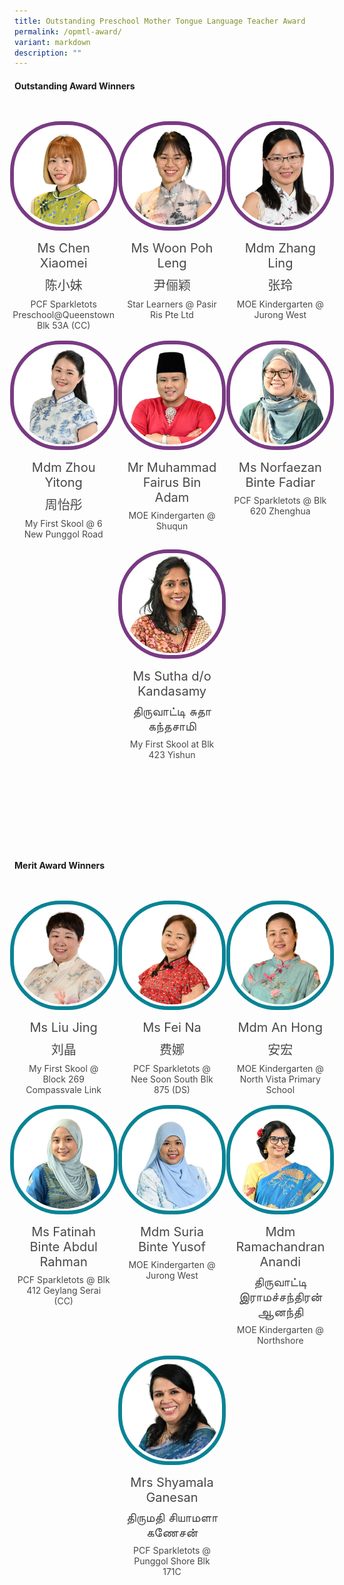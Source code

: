 ```yaml
---
title: Outstanding Preschool Mother Tongue Language Teacher Award
permalink: /opmtl-award/
variant: markdown
description: ""
---
```

<style>
.entry-title{
  font-size: 2.25rem;
  font-weight: 700;
  margin-bottom: 2rem;
  text-align: center;
}
.entry-content p{
  text-align: justify;
}

.entry-title.supported-by{
  margin-bottom: 0;
  margin-top: 3rem;
}

.entry-content .buttons-container{
  align-items: center;
  column-gap: 1rem;
  display: flex;
  flex-wrap: wrap;
  justify-content: center;
}
.entry-content .buttons-container .btn-link{
  background-color: #7431e8;
  border-radius: 0.4rem;
  color: #fff;
  font-size: 1.5rem;
  margin-bottom: 1rem;
  padding: 15px 20px;
  text-align: center;
  text-decoration: none;
  width: 15rem;
}
.entry-content .buttons-container .btn-link:hover{
  background-color: lightgrey;
}

.entry-content.sharing-sessions{
  align-items: center;
  display: flex;
  flex-direction: column;
  row-gap: 1.5rem;
}
.entry-content.sharing-sessions .session-item{
  align-items: flex-start;
  background-color:#d84178;
  border-radius: 0.5rem;
  color: #ffffff;
  row-gap: 2rem;
  display: flex;
  font-size: 1.1rem;
  flex-direction: column;
  line-height: 1.2;
  justify-content: space-between;
  margin-bottom: 2rem;
  padding: 1rem;
  width: 100%;
}
.entry-content.sharing-sessions .session-item .lower-wrapper{
  display: flex;
  flex-direction: column;
  row-gap: 2rem;
  width: 100%;
}
.entry-content.sharing-sessions .session-item .session-link{
  border: 2px solid lightgrey;
  border-radius: 0.5rem;
  padding: 1rem;
  text-align: center;
}
.entry-content.sharing-sessions .session-item .session-link a{
  color: #ffffff;
}

.entry-content.sharing-sessions.malay-sessions .session-item{
  background-color: #a3c864;
}

.entry-content.sharing-sessions.tamil-sessions .session-item,
.entry-content.sharing-sessions.preschools-exhibitors .session-item{
  background-color: #9b4490;
}

.entry-content.sharing-sessions.english-sessions .session-item{
  background-color: #fa0;
}

.entry-content.sharing-sessions.primary-secondary-exhibitors .session-item{
  background-color: #a3c864;
}

.entry-content.sharing-sessions .session-item .session-link:hover{
  background-color: lightgrey;
}

.entry-content.sharing-session-item{
  font-size: 1.2rem;
}
.entry-content.sharing-session-item .sharing-sessions-nav{
  align-items: center;
  column-gap: 1rem;
  display: flex;
  flex-wrap: wrap;
  justify-content: space-between;
  padding-bottom: 1rem;
}
.entry-content.sharing-session-item .sharing-sessions-nav .inner-nav-wrapper{
  column-gap: 1rem;
  display: flex;
  flex: 2;
  flex-wrap: wrap;
  justify-content: flex-end;
  row-gap: 1rem;
}
.entry-content.sharing-session-item .sharing-sessions-nav .inner-nav-wrapper .nav-btn{
  background-color: #d84178;
  border-radius: 1rem;
  color: #fff;
  padding: 1rem 2rem;
  text-align: center;
  width: 100%;
}
.entry-content.sharing-session-item.malay-session .sharing-sessions-nav .inner-nav-wrapper .nav-btn{
  background-color: #a3c864;
}
.entry-content.sharing-session-item.tamil-session .sharing-sessions-nav .inner-nav-wrapper .nav-btn{
  background-color: #9b4490;
}
.entry-content.sharing-session-item.english-session .sharing-sessions-nav .inner-nav-wrapper .nav-btn{
  background-color: #fa0;
}
.entry-content.sharing-session-item .sharing-sessions-nav .inner-nav-wrapper .nav-btn:hover{
  background-color: lightgrey;
}
.entry-content.sharing-session-item .profile-wrapper{
  align-items: center;
  display: flex;
  flex-direction: row;
  column-gap: 2rem;
}
.entry-content.sharing-session-item .profile-wrapper > div{
  flex: 1;
}
.entry-content.sharing-session-item .profile-photo-container{
  align-items: center;
  column-gap: 1rem;
  display: flex;
  flex-wrap: wrap;
  justify-content: space-between;
  row-gap: 1rem;
}
.entry-content.sharing-session-item .profile-photo{
  align-items: center;
  column-gap: 2rem;
  display: flex;
  flex-wrap: wrap;
  justify-content: center;
  row-gap: 2rem;
  margin-bottom: 2rem;
}
.entry-content.sharing-session-item .profile-photo img{
  border-radius: 100px;
  width: 200px;
}
.entry-content.sharing-session-item.awardee-item .profile-photo img{
  border-radius: initial;
  width: 100%;
}
.entry-content.sharing-session-item .profile-name{
  font-weight: 700;
  margin-bottom: 3rem;
}
.entry-content.sharing-session-item h4{
  color: #d84178;
}
.entry-content.sharing-session-item.malay-session h4{
  color: #a3c864;
}
.entry-content.sharing-session-item.tamil-session h4{
  color: #9b4490;
}
.entry-content.sharing-session-item.english-session h4{
  color: #fa0;
}
.entry-content.sharing-session-item.awardee-item h3,
.entry-content.sharing-session-item.awardee-item h4{
  color: #4372d6;
}
.entry-content.sharing-session-item .section-wrapper{
  margin-bottom: 3rem;
}

.entry-content.awardees-container h4{
  font-weight: 700;
  margin-bottom: 3rem;
}
.entry-content.awardees-container a{
  text-decoration: none;
}
.entry-content.awardees-container .section-wrapper{
  margin-bottom: 10rem;
}
.entry-content.awardees-container .section-row{
  column-gap: 1rem;
  display: flex;
  flex-wrap: wrap;
  justify-content: space-around;
  margin-bottom: 1rem;
  row-gap: 1rem;
}
.entry-content.awardees-container .section-column{
  width: 30%;
}
.entry-content.awardees-container .awardee-wrapper{
  align-items: center;
  display: flex;
  flex-direction: column;
  justify-content: center;
  row-gap: 1rem;
}
.entry-content.awardees-container .awardee-wrapper .awardee-pic{
  width: 10rem;
}
.entry-content.awardees-container .awardee-wrapper .awardee-pic.outstanding-pic{
  border: 6px solid #793a83;
  border-radius: 5rem;
}
.entry-content.awardees-container .awardee-wrapper .awardee-pic.merit-pic{
  border: 6px solid #088394;
  border-radius: 5rem;
}
.entry-content.awardees-container .awardee-wrapper .awardee-pic.outstanding-pic img,
.entry-content.awardees-container .awardee-wrapper .awardee-pic.merit-pic img{
  border-radius: 5rem;
}
.entry-content.awardees-container .awardee-wrapper .awardee-profile{
  color: #484848;
  text-align: center;
}
.entry-content.awardees-container .awardee-wrapper .name-english{
  font-size: 1.25rem;
  margin-bottom: 0.5rem;
}
.entry-content.awardees-container .awardee-wrapper .name-chinese{
  font-size: 1.25rem;
  margin-bottom: 0.5rem;
}

.entry-content.sales-booth-container .tbl-row{
  color: #000;
  padding: 1rem;
}
.entry-content.sales-booth-container .tbl-row.header-row,
.entry-content.sales-booth-container .cell-header{
  color: #fff;
  font-weight: 700;
}
.entry-content.sales-booth-container .tbl-row.header-row{
  display: none;
}
.entry-content.sales-booth-container .tbl-row.odd-row{
  background-color: #d84178;
}
.entry-content.sales-booth-container .tbl-row.even-row{
  background-color: #d587a3;
}
.entry-content.sales-booth-container.lang-ml .tbl-row.odd-row{
  background-color: #a3c864;
}
.entry-content.sales-booth-container.lang-ml .tbl-row.even-row{
  background-color: #b5bfa3;
}
.entry-content.sales-booth-container.lang-tl .tbl-row.odd-row{
  background-color: #9b4490;
}
.entry-content.sales-booth-container.lang-tl .tbl-row.even-row{
  background-color: #977b93;
}

.entry-content.sales-booth-container .tbl-cell:not(:last-child){
  margin-bottom: 1rem;
}

.entry-content .btntop{
  position: fixed;
  float: right;
  bottom: 20px;
  right: 80px;
  z-index: 99;
  border: none;
  background-color: #3bb9ff;
  cursor: pointer;
  padding: 15px;
  border-radius: 4px;
  color: #fff;
  font-weight: 600;
}

.coming-soon{
  color: #7431e8;
  font-size: 2rem;
  font-weight: 700;
  margin-top: 3rem;
  text-align: center;
}

@media all and (min-width: 40rem ){
  .entry-content.sharing-sessions{
    align-items: flex-start;
    display: flex;
    flex-direction: column;
    row-gap: 1.5rem;
  }

  .entry-content.sharing-session-item .profile-wrapper > div{
    flex: 0 1 auto;
  }
  
  .entry-content.sharing-sessions .session-item .lower-wrapper{
    align-items: center;
    flex-direction: row;
    justify-content: space-between;
  }

  .entry-content.sharing-session-item .sharing-sessions-nav .inner-nav-wrapper .nav-btn{
    width: 45%;
  }

  .entry-content.sales-booth-container .tbl-wrapper{
    display: table;
  }
  .entry-content.sales-booth-container .tbl-row{
    display: table-row;
  }
  .entry-content.sales-booth-container .tbl-cell{
    display: table-cell;
    padding: 5px;
  }
  .entry-content.sales-booth-container .tbl-cell:first-child{
    width: 50%;
  }
  .entry-content.sales-booth-container .tbl-cell:not(:first-child){
    width: 24%;
  }
  .entry-content.sales-booth-container.lang-ml .tbl-cell:first-child,
  .entry-content.sales-booth-container.lang-ml .tbl-cell:last-child{
    width: 24%;
  }
  .entry-content.sales-booth-container.lang-ml .tbl-cell:nth-child(2){
    width: 50%;
  }
  .entry-content.sales-booth-container.lang-tl .tbl-cell:first-child{
    width: 15%;
  }
  .entry-content.sales-booth-container.lang-tl .tbl-cell:nth-child(2){
    width: 45%;
  }
  .entry-content.sales-booth-container.lang-tl .tbl-cell:nth-child(3),
  .entry-content.sales-booth-container.lang-tl .tbl-cell:last-child{
    width: 20%;
  }
  .entry-content.sales-booth-container .tbl-row.header-row{
    display: table-row;
  }
  .entry-content.sales-booth-container .cell-header{
    display: none;
  }
}
</style>

<div class="entry-content awardees-container">
  <div class="section-wrapper">
    <h4>Outstanding Award Winners</h4>
    <div class="section-row">
      <div class="section-column">
        <a href="/opmtl-award/outstanding-award-winners/chen-xiaomei/">
          <div class="awardee-wrapper">
            <div class="awardee-pic outstanding-pic">
              <img alt="Chen Xiaomei" src="/images/OPMTLPic/Outstanding/chen-xiaomei.jpg">
            </div>
            <div class="awardee-profile">
                <div class="name-english">Ms Chen Xiaomei</div>
                <div class="name-chinese">陈小妹</div>
                <div class="school">PCF Sparkletots Preschool@Queenstown Blk 53A (CC)</div>
            </div>
          </div>
        </a>
      </div>
      <div class="section-column">
        <a href="/opmtl-award/outstanding-award-winners/woon-poh-leng/">
          <div class="awardee-wrapper">
            <div class="awardee-pic outstanding-pic">
              <img alt="Woon Poh Leng" src="/images/OPMTLPic/Outstanding/woon-poh-leng.jpg">
            </div>
            <div class="awardee-profile">
                <div class="name-english">Ms Woon Poh Leng</div>
                <div class="name-chinese">尹俪颖</div>
                <div class="school">Star Learners @ Pasir Ris Pte Ltd</div>
            </div>
          </div>
        </a>
      </div>
      <div class="section-column">
        <a href="/opmtl-award/outstanding-award-winners/zhang-ling/">
          <div class="awardee-wrapper">
            <div class="awardee-pic outstanding-pic">
              <img alt="Zhang Ling" src="/images/OPMTLPic/Outstanding/zhang-ling.jpg">
            </div>
            <div class="awardee-profile">
                <div class="name-english">Mdm Zhang Ling</div>
                <div class="name-chinese">张玲</div>
                <div class="school">MOE Kindergarten @ Jurong West</div>
            </div>
          </div>
        </a>
      </div>
    </div>
    <div class="section-row">
      <div class="section-column">
        <a href="/opmtl-award/outstanding-award-winners/zhou-yitong/">
          <div class="awardee-wrapper">
            <div class="awardee-pic outstanding-pic">
              <img alt="Zhou Yitong" src="/images/OPMTLPic/Outstanding/zhou-yitong.jpg">
            </div>
            <div class="awardee-profile">
                <div class="name-english">Mdm Zhou Yitong</div>
                <div class="name-chinese">周怡彤</div>
                <div class="school">My First Skool @ 6 New Punggol Road</div>
            </div>
          </div>
        </a>
      </div>
      <div class="section-column">
        <a href="/opmtl-award/outstanding-award-winners/muhammad-fairus-bin-adam/">
          <div class="awardee-wrapper">
            <div class="awardee-pic outstanding-pic">
              <img alt="Muhammad Fairus Bin Adam" src="/images/OPMTLPic/Outstanding/muhammad-fairus-bin-adam.jpg">
            </div>
            <div class="awardee-profile">
                <div class="name-english">Mr Muhammad Fairus Bin Adam</div>
                <div class="school">MOE Kindergarten @ Shuqun</div>
            </div>
          </div>
        </a>
      </div>
      <div class="section-column">
        <a href="/opmtl-award/outstanding-award-winners/norfaezan-binte-fadiar/">
          <div class="awardee-wrapper">
            <div class="awardee-pic outstanding-pic">
              <img alt="Norfaezan Binte Fadiar" src="/images/OPMTLPic/Outstanding/norfaezan-binte-fadiar.jpg">
            </div>
            <div class="awardee-profile">
                <div class="name-english">Ms Norfaezan Binte Fadiar</div>
                <div class="school">PCF Sparkletots @ Blk 620 Zhenghua</div>
            </div>
          </div>
        </a>
      </div>
    </div>
    <div class="section-row">
      <div class="section-column">
        <a href="/opmtl-award/outstanding-award-winners/sutha-kandasamy/">
          <div class="awardee-wrapper">
            <div class="awardee-pic outstanding-pic">
              <img alt="Sutha d/o Kandasamy" src="/images/OPMTLPic/Outstanding/sutha-do-kandasamy.jpg">
            </div>
            <div class="awardee-profile">
                <div class="name-english">Ms Sutha d/o Kandasamy</div>
                <div class="name-chinese">திருவாட்டி சுதா கந்தசாமி</div>
                <div class="school">My First Skool at Blk 423 Yishun</div>
            </div>
          </div>
        </a>
      </div>
    </div>
  </div>

  <div class="section-wrapper">
    <h4>Merit Award Winners</h4>
    <div class="section-row">
      <div class="section-column">
        <div class="awardee-wrapper">
          <div class="awardee-pic merit-pic">
            <img alt="Liu Jing" src="/images/OPMTLPic/Merit/liu-jing.jpg">
          </div>
          <div class="awardee-profile">
              <div class="name-english">Ms Liu Jing</div>
              <div class="name-chinese">刘晶</div>
              <div class="school">My First Skool @ Block 269 Compassvale Link</div>
          </div>
        </div>
      </div>
      <div class="section-column">
        <div class="awardee-wrapper">
          <div class="awardee-pic merit-pic">
            <img alt="Fei Na" src="/images/OPMTLPic/Merit/fei-na.jpg">
          </div>
          <div class="awardee-profile">
              <div class="name-english">Ms Fei Na</div>
              <div class="name-chinese">费娜</div>
              <div class="school">PCF Sparkletots @ Nee Soon South Blk 875 (DS)</div>
          </div>
        </div>
      </div>
      <div class="section-column">
        <div class="awardee-wrapper">
          <div class="awardee-pic merit-pic">
            <img alt="An Hong" src="/images/OPMTLPic/Merit/an-hong.jpg">
          </div>
          <div class="awardee-profile">
              <div class="name-english">Mdm An Hong</div>
              <div class="name-chinese">安宏</div>
              <div class="school">MOE Kindergarten @ North Vista Primary School</div>
          </div>
        </div>
      </div>
    </div>
    <div class="section-row">
      <div class="section-column">
        <div class="awardee-wrapper">
          <div class="awardee-pic merit-pic">
            <img alt="Fatinah Binte Abdul Rahman" src="/images/OPMTLPic/Merit/fatinah-binte-abdul-rahman.jpg">
          </div>
          <div class="awardee-profile">
              <div class="name-english">Ms Fatinah Binte Abdul Rahman</div>
              <div class="school">PCF Sparkletots @ Blk 412 Geylang Serai (CC)</div>
          </div>
        </div>
      </div>
      <div class="section-column">
        <div class="awardee-wrapper">
          <div class="awardee-pic merit-pic">
            <img alt="Suria Binte Yusof" src="/images/OPMTLPic/Merit/suria-binte-yusof.jpg">
          </div>
          <div class="awardee-profile">
              <div class="name-english">Mdm Suria Binte Yusof</div>
              <div class="school">MOE Kindergarten @ Jurong West</div>
          </div>
        </div>
      </div>
      <div class="section-column">
        <div class="awardee-wrapper">
          <div class="awardee-pic merit-pic">
            <img alt="Ramachandran Anandi" src="/images/OPMTLPic/Merit/ramachandran-anandi.jpg">
          </div>
          <div class="awardee-profile">
              <div class="name-english">Mdm Ramachandran Anandi</div>
              <div class="name-chinese">திருவாட்டி இராமச்சந்திரன் ஆனந்தி</div>
              <div class="school">MOE Kindergarten @ Northshore</div>
          </div>
        </div>
      </div>
    </div>
    <div class="section-row">
      <div class="section-column">
        <div class="awardee-wrapper">
          <div class="awardee-pic merit-pic">
            <img alt="Shyamala Ganesan" src="/images/OPMTLPic/Merit/shyamala-ganesan.jpg">
          </div>
          <div class="awardee-profile">
              <div class="name-english">Mrs Shyamala Ganesan</div>
              <div class="name-chinese">திருமதி சியாமளா கணேசன்</div>
              <div class="school">PCF Sparkletots @ Punggol Shore Blk 171C</div>
          </div>
        </div>
      </div>
    </div>
  </div>
</div>